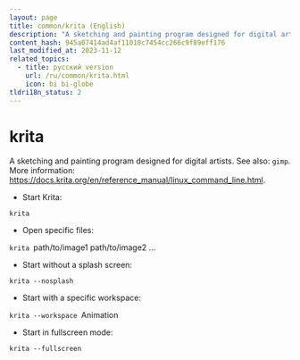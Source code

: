```yaml
---
layout: page
title: common/krita (English)
description: "A sketching and painting program designed for digital artists."
content_hash: 945a07414ad4af11010c7454cc266c9f89eff176
last_modified_at: 2023-11-12
related_topics:
  - title: русский version
    url: /ru/common/krita.html
    icon: bi bi-globe
tldri18n_status: 2
---
```

# krita

A sketching and painting program designed for digital artists.
See also: `gimp`.
More information: <https://docs.krita.org/en/reference_manual/linux_command_line.html>.

- Start Krita:

`krita`

- Open specific files:

`krita `<span class="tldr-var badge badge-pill bg-dark-lm bg-white-dm text-white-lm text-dark-dm font-weight-bold">path/to/image1 path/to/image2 ...</span>

- Start without a splash screen:

`krita --nosplash`

- Start with a specific workspace:

`krita --workspace `<span class="tldr-var badge badge-pill bg-dark-lm bg-white-dm text-white-lm text-dark-dm font-weight-bold">Animation</span>

- Start in fullscreen mode:

`krita --fullscreen`
